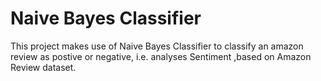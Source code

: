 # Naive Bayes Classifier

This project makes use of Naive Bayes Classifier to classify an amazon review as postive or negative, i.e. analyses Sentiment ,based on Amazon Review dataset.
